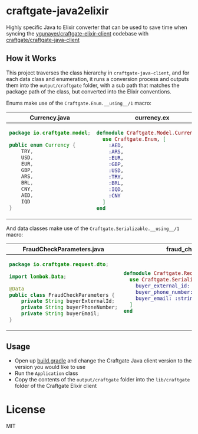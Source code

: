 # craftgate-java2elixir
Highly specific Java to Elixir converter that can be used to save time when syncing the [ygunayer/craftgate-elixir-client](https://github.com/ygunayer/craftgate-elixir-client) codebase with [craftgate/craftgate-java-client](https://github.com/craftgate/craftgate-java-client)

## How it Works
This project traverses the class hierarchy in `craftgate-java-client`, and for each data class and enumeration, it runs a conversion process and outputs them into the `output/craftgate` folder, with a sub path that matches the package path of the class, but converted into the Elixir conventions.

Enums make use of the `Craftgate.Enum.__using__/1` macro:

<table>
<thead>
    <tr>
        <th>Currency.java</th>
        <th>currency.ex</th>
    </tr>
</thead>
<tbody>
<tr>
<td>

```java
package io.craftgate.model;

public enum Currency {
    TRY,
    USD,
    EUR,
    GBP,
    ARS,
    BRL,
    CNY,
    AED,
    IQD
}
```

</td>
<td>

```elixir
defmodule Craftgate.Model.Currency do
  use Craftgate.Enum, [
    :AED,
    :ARS,
    :EUR,
    :GBP,
    :USD,
    :TRY,
    :BRL,
    :IQD,
    :CNY
  ]
end
```

</td>
</tr>
</tbody>
</table>

And data classes make use of the `Craftgate.Serializable.__using__/1` macro:

<table>
<thead>
    <tr>
        <th>FraudCheckParameters.java</th>
        <th>fraud_check_parameters.ex</th>
    </tr>
</thead>
<tbody>
<tr>
<td>

```java
package io.craftgate.request.dto;

import lombok.Data;

@Data
public class FraudCheckParameters {
    private String buyerExternalId;
    private String buyerPhoneNumber;
    private String buyerEmail;
}
```

</td>
<td>

```elixir
defmodule Craftgate.Request.Dto.FraudCheckParameters do
  use Craftgate.Serializable, [
    buyer_external_id: :string,
    buyer_phone_number: :string,
    buyer_email: :string
  ]
end
```

</td>
</tr>
</tbody>
</table>


## Usage
- Open up [build.gradle](./build.gradle) and change the Craftgate Java client version to the version you would like to use
- Run the `Application` class
- Copy the contents of the `output/craftgate` folder into the `lib/craftgate` folder of the Craftgate Elixir client 

# License
MIT
